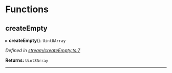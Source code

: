 

# Functions

<a id="createempty"></a>

##  createEmpty

▸ **createEmpty**(): `Uint8Array`

*Defined in [stream/createEmpty.ts:7](https://github.com/polkadot-js/common/blob/5bd08ca/packages/trie-codec/src/stream/createEmpty.ts#L7)*

**Returns:** `Uint8Array`

___

